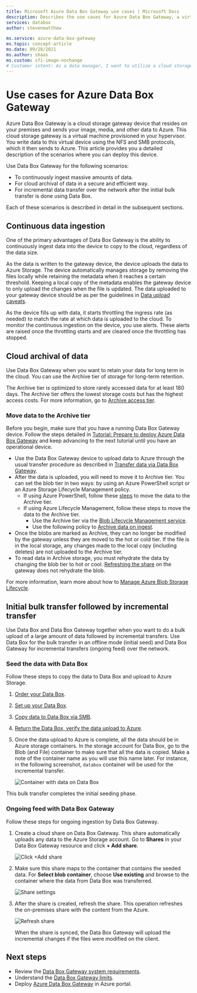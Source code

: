 ```yaml
---
title: Microsoft Azure Data Box Gateway use cases | Microsoft Docs
description: Describes the use cases for Azure Data Box Gateway, a virtual appliance storage solution that lets you transfer data to Azure,
services: databox
author: stevenmatthew

ms.service: azure-data-box-gateway
ms.topic: concept-article
ms.date: 09/28/2021
ms.author: shaas
ms.custom: sfi-image-nochange
# Customer intent: As a data manager, I want to utilize a cloud storage gateway to ingest, archive, and manage data transfers to Azure, so that I can efficiently handle large datasets and ensure long-term data retention while reducing operational costs.
---
```


# Use cases for Azure Data Box Gateway

Azure Data Box Gateway is a cloud storage gateway device that resides on your premises and sends your image, media, and other data to Azure. This cloud storage gateway is a virtual machine provisioned in your hypervisor. You write data to this virtual device using the NFS and SMB protocols, which it then sends to Azure. This article provides you a detailed description of the scenarios where you can deploy this device.

Use Data Box Gateway for the following scenarios:

- To continuously ingest massive amounts of data.
- For cloud archival of data in a secure and efficient way.
- For incremental data transfer over the network after the initial bulk transfer is done using Data Box.

Each of these scenarios is described in detail in the subsequent sections.


## Continuous data ingestion

One of the primary advantages of Data Box Gateway is the ability to continuously ingest data into the device to copy to the cloud, regardless of the data size.

As the data is written to the gateway device, the device uploads the data to Azure Storage. The device automatically manages storage by removing the files locally while retaining the metadata when it reaches a certain threshold. Keeping a local copy of the metadata enables the gateway device to only upload the changes when the file is updated. The data uploaded to your gateway device should be as per the guidelines in [Data upload caveats](data-box-gateway-limits.md#data-upload-caveats).

As the device fills up with data, it starts throttling the ingress rate (as needed) to match the rate at which data is uploaded to the cloud. To monitor the continuous ingestion on the device, you use alerts. These alerts are raised once the throttling starts and are cleared once the throttling has stopped.

## Cloud archival of data

Use Data Box Gateway when you want to retain your data for long term in the cloud. You can use the Archive tier of storage for long-term retention.

The Archive tier is optimized to store rarely accessed data for at least 180 days. The Archive tier offers the lowest storage costs but has the highest access costs. For more information, go to [Archive access tier](../storage/blobs/access-tiers-overview.md#archive-access-tier).

### Move data to the Archive tier

Before you begin, make sure that you have a running Data Box Gateway device. Follow the steps detailed in [Tutorial: Prepare to deploy Azure Data Box Gateway](data-box-gateway-deploy-prep.md) and keep advancing to the next tutorial until you have an operational device.

- Use the Data Box Gateway device to upload data to Azure through the usual transfer procedure as described in [Transfer data via Data Box Gateway](data-box-gateway-deploy-add-shares.md).
- After the data is uploaded, you will need to move it to Archive tier. You can set the blob tier in two ways: by using an Azure PowerShell script or an Azure Storage Lifecycle Management policy.  
    - If using Azure PowerShell, follow these [steps](../databox/data-box-how-to-set-data-tier.md#use-azure-powershell-to-set-the-blob-tier) to move the data to the Archive tier.
    - If using Azure Lifecycle Management, follow these steps to move the data to the Archive tier.
        - Use the Archive tier via the [Blob Lifecycle Management service](../storage/blobs/lifecycle-management-overview.md).
        - Use the following policy to [Archive data on ingest](../storage/blobs/lifecycle-management-policy-access-tiers.md#archiving-data-after-ingest).
- Once the blobs are marked as Archive, they can no longer be modified by the gateway unless they are moved to the hot or cold tier. If the file is in the local storage, any changes made to the local copy (including deletes) are not uploaded to the Archive tier.
- To read data in Archive storage, you must rehydrate the data by changing the blob tier to hot or cool. [Refreshing the share](data-box-gateway-manage-shares.md#refresh-shares) on the gateway does not rehydrate the blob.

For more information, learn more about how to [Manage Azure Blob Storage Lifecycle](../storage/blobs/lifecycle-management-overview.md).

## Initial bulk transfer followed by incremental transfer

Use Data Box and Data Box Gateway together when you want to do a bulk upload of a large amount of data followed by incremental transfers. Use Data Box for the bulk transfer in an offline mode (initial seed) and Data Box Gateway for incremental transfers (ongoing feed) over the network.

### Seed the data with Data Box

Follow these steps to copy the data to Data Box and upload to Azure Storage.

1. [Order your Data Box](../databox/data-box-deploy-ordered.md).
2. [Set up your Data Box](../databox/data-box-deploy-set-up.md).
3. [Copy data to Data Box via SMB](../databox/data-box-deploy-copy-data.md).
4. [Return the Data Box, verify the data upload to Azure](../databox/data-box-deploy-picked-up.md).
5. Once the data upload to Azure is complete, all the data should be in Azure storage containers. In the storage account for Data Box, go to the Blob (and File) container to make sure that all the data is copied. Make a note of the container name as you will use this name later. For instance, in the following screenshot, `databox` container will be used for the incremental transfer.

    ![Container with data on Data Box](media/data-box-gateway-use-cases/data-container.png)

This bulk transfer completes the initial seeding phase.

### Ongoing feed with Data Box Gateway

Follow these steps for ongoing ingestion by Data Box Gateway. 

1. Create a cloud share on Data Box Gateway. This share automatically uploads any data to the Azure Storage account. Go to **Shares** in your Data Box Gateway resource and click **+ Add share**.

    ![Click +Add share](media/data-box-gateway-use-cases/add-share.png)

2. Make sure this share maps to the container that contains the seeded data. For **Select blob container**, choose **Use existing** and browse to the container where the data from Data Box was transferred.

    ![Share settings](media/data-box-gateway-use-cases/share-settings-select-existing-container.png)

3. After the share is created, refresh the share. This operation refreshes the on-premises share with the content from the Azure.

    ![Refresh share](media/data-box-gateway-use-cases/refresh-share.png)

    When the share is synced, the Data Box Gateway will upload the incremental changes if the files were modified on the client.

## Next steps

- Review the [Data Box Gateway system requirements](data-box-gateway-system-requirements.md).
- Understand the [Data Box Gateway limits](data-box-gateway-limits.md).
- Deploy [Azure Data Box Gateway](data-box-gateway-deploy-prep.md) in Azure portal.
